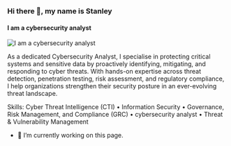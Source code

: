 ### Hi there 👋, my name is Stanley
#### I am a cybersecurity analyst
![I am a cybersecurity analyst](https://github.com/stanley-techz)

As a dedicated Cybersecurity Analyst, I specialise in protecting critical systems and sensitive data by proactively identifying, mitigating, and responding to cyber threats. With hands-on expertise across threat detection, penetration testing, risk assessment, and regulatory compliance, I help organizations strengthen their security posture in an ever-evolving threat landscape.

Skills: Cyber Threat Intelligence (CTI) • Information Security • Governance, Risk Management, and Compliance (GRC) • cybersecurity analyst • Threat & Vulnerability Management

- 🔭 I’m currently working on this page. 




